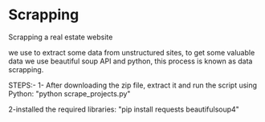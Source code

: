 # Scrapping
Scrapping a real estate website

we use to extract some data from unstructured sites, to get some valuable data we use beautiful soup API and python, this process is known as data scrapping.

STEPS:-
1- After downloading the zip file, extract it and run the script using Python:
"python scrape_projects.py"

2-installed the required libraries:
"pip install requests beautifulsoup4"

